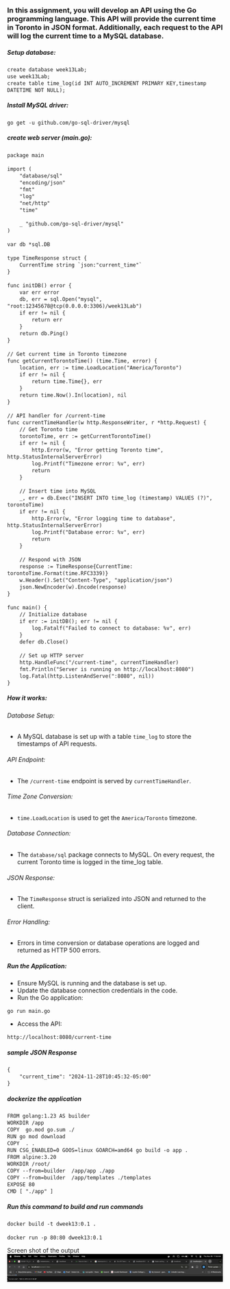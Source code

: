 ### In this assignment, you will develop an API using the Go programming language. This API will provide the current time in Toronto in JSON format. Additionally, each request to the API will log the current time to a MySQL database.

#####  Setup database: 
```
create database week13Lab;
use week13Lab;
create table time_log(id INT AUTO_INCREMENT PRIMARY KEY,timestamp DATETIME NOT NULL);
```
#####  Install MySQL driver:
```
go get -u github.com/go-sql-driver/mysql
```
#####  create web server (main.go):
```
package main

import (
	"database/sql"
	"encoding/json"
	"fmt"
	"log"
	"net/http"
	"time"

	_ "github.com/go-sql-driver/mysql"
)

var db *sql.DB

type TimeResponse struct {
	CurrentTime string `json:"current_time"`
}

func initDB() error {
	var err error
	db, err = sql.Open("mysql", "root:12345678@tcp(0.0.0.0:3306)/week13Lab")
	if err != nil {
		return err
	}
	return db.Ping()
}

// Get current time in Toronto timezone
func getCurrentTorontoTime() (time.Time, error) {
	location, err := time.LoadLocation("America/Toronto")
	if err != nil {
		return time.Time{}, err
	}
	return time.Now().In(location), nil
}

// API handler for /current-time
func currentTimeHandler(w http.ResponseWriter, r *http.Request) {
	// Get Toronto time
	torontoTime, err := getCurrentTorontoTime()
	if err != nil {
		http.Error(w, "Error getting Toronto time", http.StatusInternalServerError)
		log.Printf("Timezone error: %v", err)
		return
	}

	// Insert time into MySQL
	_, err = db.Exec("INSERT INTO time_log (timestamp) VALUES (?)", torontoTime)
	if err != nil {
		http.Error(w, "Error logging time to database", http.StatusInternalServerError)
		log.Printf("Database error: %v", err)
		return
	}

	// Respond with JSON
	response := TimeResponse{CurrentTime: torontoTime.Format(time.RFC3339)}
	w.Header().Set("Content-Type", "application/json")
	json.NewEncoder(w).Encode(response)
}

func main() {
	// Initialize database
	if err := initDB(); err != nil {
		log.Fatalf("Failed to connect to database: %v", err)
	}
	defer db.Close()

	// Set up HTTP server
	http.HandleFunc("/current-time", currentTimeHandler)
	fmt.Println("Server is running on http://localhost:8080")
	log.Fatal(http.ListenAndServe(":8080", nil))
}
```
#####  How it works:
###### Database Setup:

- A MySQL database is set up with a table ```time_log``` to store the timestamps of API requests.
###### API Endpoint:

- The ```/current-time``` endpoint is served by ```currentTimeHandler```.

###### Time Zone Conversion:

- ```time.LoadLocation``` is used to get the ```America/Toronto``` timezone.
###### Database Connection:

- The ```database/sql``` package connects to MySQL.
On every request, the current Toronto time is logged in the time_log table.
###### JSON Response:

- The ```TimeResponse``` struct is serialized into JSON and returned to the client.
###### Error Handling:

- Errors in time conversion or database operations are logged and returned as HTTP 500 errors.
#####  Run the Application:
- Ensure MySQL is running and the database is set up.
- Update the database connection credentials in the code.
- Run the Go application:
```
go run main.go
```
- Access the API:
```
http://localhost:8080/current-time
```
##### sample JSON Response
```
{
    "current_time": "2024-11-28T10:45:32-05:00"
}
```

##### dockerize the application
```
FROM golang:1.23 AS builder
WORKDIR /app
COPY  go.mod go.sum ./ 
RUN go mod download 
COPY  . .
RUN CSG_ENABLED=0 GOOS=linux GOARCH=amd64 go build -o app .
FROM alpine:3.20
WORKDIR /root/
COPY --from=builder  /app/app ./app
COPY --from=builder  /app/templates ./templates
EXPOSE 80
CMD [ "./app" ]
```
##### Run this command to build and run commands
```
docker build -t dweek13:0.1 .     

docker run -p 80:80 dweek13:0.1   
```

Screen shot of the output
![output](templates/ss.png)

